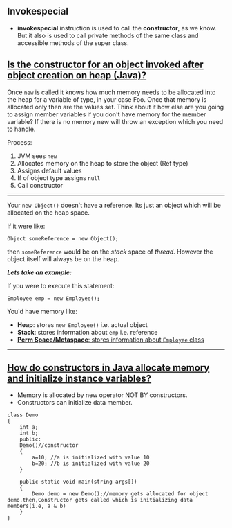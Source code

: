 ## Invokespecial
- **invokespecial** instruction is used to call the **constructor**, as we know. But it also is used to call private methods of the same class and accessible methods of the super class.

## [Is the constructor for an object invoked after object creation on heap (Java)?](https://stackoverflow.com/questions/2419286/is-the-constructor-for-an-object-invoked-after-object-creation-on-heap-java)

Once `new` is called it knows how much memory needs to be allocated into the heap for a variable of type, in your case Foo.  Once that memory is allocated only then are the values set.  Think about it how else are you going to assign member variables if you don't have memory for the member variable?  If there is no memory new will throw an exception which you need to handle.

Process:

1. JVM sees `new`
2. Allocates memory on the heap to store the object (Ref type)
3. Assigns default values
4. If of object type assigns `null`
5. Call constructor

---

Your `new Object()` doesn't have a reference. Its just an object which will be allocated on the heap space.

If it were like:

    Object someReference = new Object();

then `someReference` would be on the *stack* space of *thread*. However the object itself will always be on the heap.

***Lets take an example:***

If you were to execute this statement:

    Employee emp = new Employee();

You'd have memory like:

- **Heap**: stores `new Employee()` i.e. actual object
- **Stack**: stores information about `emp` i.e. reference
- [**Perm Space/Metaspace**: stores information about `Employee` class](https://stackoverflow.com/questions/52436675/in-java-how-much-memory-is-allocated-on-stack-and-heap-for-new-object)

---
## [How do constructors in Java allocate memory and initialize instance variables?](https://www.quora.com/How-do-constructors-in-Java-allocate-memory-and-initialize-instance-variables)

- Memory is allocated by new operator NOT BY constructors. 
- Constructors can initialize data member.

```shell
class Demo 
{ 
	int a; 
	int b; 
	public: 
	Demo()//constructor 
	{ 
		a=10; //a is initialized with value 10 
		b=20; //b is initialized with value 20 
	} 
 
	public static void main(string args[]) 
	{ 
		Demo demo = new Demo();//memory gets allocated for object demo.then,Constructor gets called which is initializing data members(i.e, a & b) 
	} 
}  
```